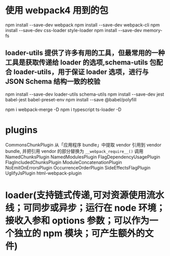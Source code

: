 # 使用 webpack4 用到的包

npm install --save-dev webpack
npm install --save-dev webpack-cli
npm install --save-dev css-loader style-loader
npm install --save-dev memory-fs

## loader-utils 提供了许多有用的工具，但最常用的一种工具是获取传递给 loader 的选项,schema-utils 包配合 loader-utils，用于保证 loader 选项，进行与 JSON Schema 结构一致的校验

npm install --save-dev loader-utils schema-utils
npm install --save-dev jest babel-jest babel-preset-env
npm install --save @babel/polyfill

npm i webpack-merge -D
npm i typescript ts-loader -D

# plugins

CommonsChunkPlugin 从「应用程序 bundle」中提取 vendor 引用到 vendor bundle, 并把引用 vendor 的部分替换为 `__webpack_require__()` 调用
NamedChunksPlugin
NamedModulesPlugin
FlagDependencyUsagePlugin
FlagIncludedChunksPlugin
ModuleConcatenationPlugin
NoEmitOnErrorsPlugin
OccurrenceOrderPlugin
SideEffectsFlagPlugin
UglifyJsPlugin
html-webpack-plugin

# loader(支持链式传递,可对资源使用流水线；可同步或异步；运行在 node 环境；接收入参和 options 参数；可以作为一个独立的 npm 模块；可产生额外的文件)
